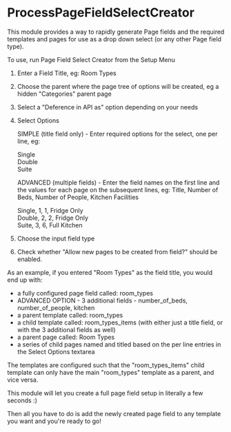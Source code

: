 ProcessPageFieldSelectCreator
=============================

This module provides a way to rapidly generate Page fields and the required templates and pages for use as a drop down select (or any other Page field type).

To use, run Page Field Select Creator from the Setup Menu

1. Enter a Field Title, eg: Room Types
2. Choose the parent where the page tree of options will be created, eg a hidden "Categories" parent page
3. Select a "Deference in API as" option depending on your needs
4. Select Options

    SIMPLE (title field only) - Enter required options for the select, one per line, eg:

    Single<br />
    Double<br />
    Suite

    ADVANCED (multiple fields) - Enter the field names on the first line and the values for each page on the subsequent lines, eg:
Title, Number of Beds, Number of People, Kitchen Facilities

    Single, 1, 1, Fridge Only<br />
    Double, 2, 2, Fridge Only<br />
    Suite, 3, 6, Full Kitchen

5. Choose the input field type
6. Check whether "Allow new pages to be created from field?" should be enabled.

As an example, if you entered "Room Types" as the field title, you would end up with:

* a fully configured page field called: room_types
* ADVANCED OPTION - 3 additional fields - number_of_beds, number_of_people, kitchen
* a parent template called: room_types
* a child template called: room_types_items (with either just a title field, or with the 3 additional fields as well)
* a parent page called: Room Types
* a series of child pages named and titled based on the per line entries in the Select Options textarea

The templates are configured such that the "room_types_items" child template can only have the main "room_types" template as a parent, and vice versa.

This module will let you create a full page field setup in literally a few seconds :)

Then all you have to do is add the newly created page field to any template you want and you're ready to go!
